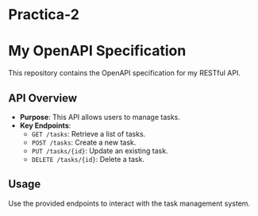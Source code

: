# Practica-2

# My OpenAPI Specification

This repository contains the OpenAPI specification for my RESTful API.

## API Overview

- **Purpose**: This API allows users to manage tasks.
- **Key Endpoints**:
  - `GET /tasks`: Retrieve a list of tasks.
  - `POST /tasks`: Create a new task.
  - `PUT /tasks/{id}`: Update an existing task.
  - `DELETE /tasks/{id}`: Delete a task.

## Usage

Use the provided endpoints to interact with the task management system.

